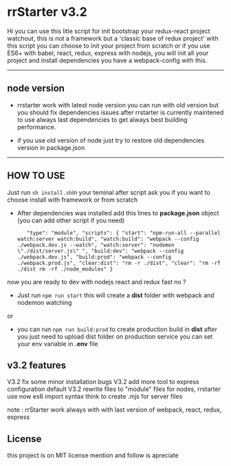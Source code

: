 ﻿rrStarter v3.2
===================


Hi you can use this litle script for init bootstrap your redux-react project watchout, this is not a framework but a 'classic base of redux project' with this script you can choose to init your project from scratch or if you use ES6+ with babel, react, redux, express with nodejs, you will init all your project and install dependencies you have a webpack-config with this.

----------

## node version
- rrstarter work with latest node version you can run with old version but you should fix dependencies issues after rrstarter is currently maintened to use always last dependencies to get always best building performance.

- if you use old version of node just try to restore old dependencies version in package.json 

-------------

HOW TO USE
-------------

Just run `sh install.sh`in your teminal after script ask you if you want to choose install with framework or from scratch

- After dependencies was installed add this lines to **package.json** object (you can add other script if you need)
	
	`	
		"type": "module",
		"scripts": {
			"start": "npm-run-all --parallel watch:server watch:build",
			"watch:build": "webpack --config ./webpack.dev.js --watch",
			"watch:server": "nodemon \"./dist/server.js\" ",
			"build:dev": "webpack --config ./webpack.dev.js",
			"build:prod": "webpack --config ./webpack.prod.js",
			"clear:dist": "rm -r ./dist",
			"clear": "rm -rf ./dist rm -rf ./node_modules"
		}
	`


now you are ready to dev with nodejs react and redux fast no ?

- Just run `npm run start` this will create a **dist** folder with webpack and nodemon watching

or

- you can run `npm run build:prod` to create production build in **dist** after you just need to upload dist folder on production service you can set your env variable in **.env** file


## v3.2 features


V3.2 fix some minor installation bugs
V3.2 add more tool to express configuration default
V3.2 rewrite files to "module" files for nodes, rrstarter use now es6 import syntax think to create .mjs for server files


note : rrStarter work always with with last version of webpack, react, redux, express

## License

this project is on MIT license mention and follow is apreciate